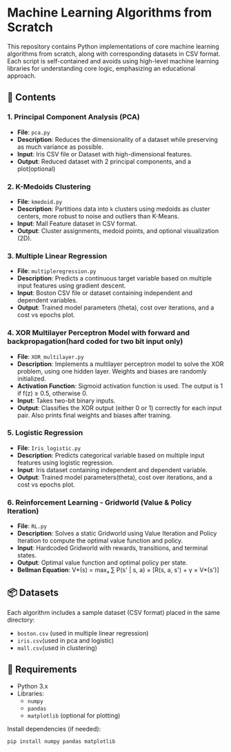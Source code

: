 # Machine Learning Algorithms from Scratch

This repository contains Python implementations of core machine learning algorithms from scratch, along with corresponding datasets in CSV format. Each script is self-contained and avoids using high-level machine learning libraries for understanding core logic, emphasizing an educational approach.

## 📁 Contents

### 1.  Principal Component Analysis (PCA)
- **File**: `pca.py`
- **Description**: Reduces the dimensionality of a dataset while preserving as much variance as possible.
- **Input**: Iris CSV file or Dataset with high-dimensional features.
- **Output**: Reduced dataset with 2 principal components, and a plot(optional)

### 2.  K-Medoids Clustering
- **File**: `kmedoid.py`
- **Description**: Partitions data into `k` clusters using medoids as cluster centers, more robust to noise and outliers than K-Means.
- **Input**:  Mall Feature dataset in CSV format.
- **Output**: Cluster assignments, medoid points, and optional visualization (2D).

### 3.  Multiple Linear Regression
- **File**: `multipleregression.py`
- **Description**: Predicts a continuous target variable based on multiple input features using gradient descent.
- **Input**: Boston CSV file or dataset containing independent and dependent variables.
- **Output**: Trained model parameters (theta), cost over iterations, and a cost vs epochs plot.

### 4. XOR Multilayer Perceptron Model with forward and backpropagation(hard coded for two bit input only)
- **File**: `XOR_multilayer.py`
- **Description**: Implements a multilayer perceptron model to solve the XOR problem, using one hidden layer. Weights and biases are randomly initialized.
- **Activation Function**: Sigmoid activation function is used. The output is 1 if f(z) ≥ 0.5, otherwise 0.
- **Input**: Takes two-bit binary inputs.
- **Output**: Classifies the XOR output (either 0 or 1) correctly for each input pair. Also prints final weights and biases after training.

### 5. Logistic Regression
- **File**: `Iris_logistic.py`
- **Description**: Predicts categorical variable based on multiple input features using logistic regression.
- **Input**: Iris dataset containing independent and dependent variable.
- **Output**: Trained model parameters(theta), cost over iterations, and a cost vs epochs plot.
### 6. Reinforcement Learning - Gridworld (Value & Policy Iteration)  
- **File**: `RL.py`  
- **Description**: Solves a static Gridworld using Value Iteration and Policy Iteration to compute the optimal value function and policy.  
- **Input**: Hardcoded Gridworld with rewards, transitions, and terminal states.  
- **Output**: Optimal value function and optimal policy per state.  
- **Bellman Equation**: V*(s) = maxₐ ∑ P(s' | s, a) × [R(s, a, s') + γ × V*(s')]

## 📦 Datasets

Each algorithm includes a sample dataset (CSV format) placed in the same directory:
- `boston.csv` (used in multiple linear regression)
- `iris.csv`(used in pca and logistic)
- `mall.csv`(used in clustering)

## 🔧 Requirements

- Python 3.x
- Libraries:
  - `numpy`
  - `pandas`
  - `matplotlib` (optional for plotting)

Install dependencies (if needed):

```bash
pip install numpy pandas matplotlib
